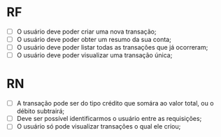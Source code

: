 # RF

- [ ] O usuário deve poder criar uma nova transação;
- [ ] O usuário deve poder obter um resumo da sua conta;
- [ ] O usuário deve poder listar todas as transações que já ocorreram;
- [ ] O usuário deve poder visualizar uma transação única;

# RN

- [ ] A transação pode ser do tipo crédito que somára ao valor total, ou o débito subtrairá;
- [ ] Deve ser possível identificarmos o usuário entre as requisições;
- [ ] O usuário só pode visualizar transações o qual ele criou;